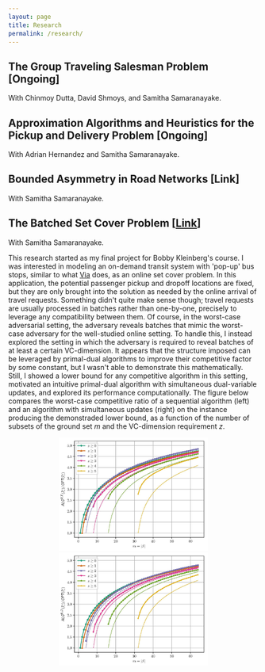 ```yaml
---
layout: page
title: Research
permalink: /research/
---
```


## The Group Traveling Salesman Problem [Ongoing]
With Chinmoy Dutta, David Shmoys, and Samitha Samaranayake.

## Approximation Algorithms and Heuristics for the Pickup and Delivery Problem [Ongoing]
With Adrian Hernandez and Samitha Samaranayake.



## Bounded Asymmetry in Road Networks [Link]
With Samitha Samaranayake.

## The Batched Set Cover Problem [[Link](https://arxiv.org/abs/1811.10767)]
With Samitha Samaranayake.

This research started as my final project for Bobby Kleinberg's course. I was interested in modeling an on-demand transit system with 'pop-up' bus stops, similar to what [Via](https://ridewithvia.com/) does, as an online set cover problem. In this application, the potential passenger pickup and dropoff locations are fixed, but they are only brought into the solution as needed by the online arrival of travel requests. Something didn't quite make sense though; travel requests are usually processed in batches rather than one-by-one, precisely to leverage any compatibility between them. Of course, in the worst-case adversarial setting, the adversary reveals batches that mimic the worst-case adversary for the well-studied online setting. To handle this, I instead explored the setting in which the adversary is required to reveal batches of at least a certain VC-dimension. It appears that the structure imposed can be leveraged by primal-dual algorithms to improve their competitive factor by some constant, but I wasn't able to demonstrate this mathematically. Still, I showed a lower bound for any competitive algorithm in this setting, motivated an intuitive primal-dual algorithm with simultaneous dual-variable updates, and explored its performance computationally. The figure below compares the worst-case competitive ratio of a sequential algorithm (left) and an algorithm with simultaneous updates (right) on the instance producing the demonstraded lower bound, as a function of the number of subsets of the ground set <i>m</i> and the VC-dimension requirement <i>z</i>.

<p align="center">
  <img src="/images/alg-b-t.jpg" width="300" />
  <img src="/images/alg-b-d.jpg" width="300" /> 
</p>
